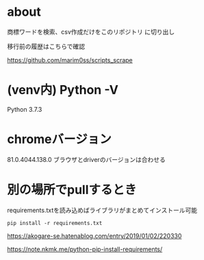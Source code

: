 # about
商標ワードを検索、csv作成だけをこのリポジトリ に切り出し

移行前の履歴はこちらで確認

https://github.com/marim0ss/scripts_scrape

# (venv内) Python -V
Python 3.7.3

# chromeバージョン
81.0.4044.138.0
ブラウザとdriverのバージョンは合わせる

# 別の場所でpullするとき

requirements.txtを読み込めばライブラリがまとめてインストール可能
```
pip install -r requirements.txt
```
https://akogare-se.hatenablog.com/entry/2019/01/02/220330

https://note.nkmk.me/python-pip-install-requirements/
